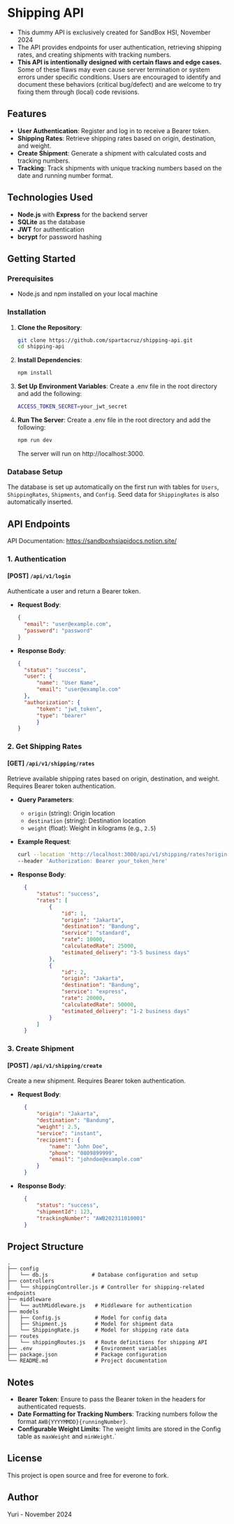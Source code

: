 # Shipping API

- This dummy API is exclusively created for SandBox HSI, November 2024
- The API provides endpoints for user authentication, retrieving shipping rates, and creating shipments with tracking numbers.
- **This API is intentionally designed with certain flaws and edge cases.** Some of these flaws may even cause server termination or system errors under specific conditions. Users are encouraged to identify and document these behaviors (critical bug/defect) and are welcome to try fixing them through (local) code revisions.

## Features

- **User Authentication**: Register and log in to receive a Bearer token.
- **Shipping Rates**: Retrieve shipping rates based on origin, destination, and weight.
- **Create Shipment**: Generate a shipment with calculated costs and tracking numbers.
- **Tracking**: Track shipments with unique tracking numbers based on the date and running number format.

## Technologies Used

- **Node.js** with **Express** for the backend server
- **SQLite** as the database
- **JWT** for authentication
- **bcrypt** for password hashing

## Getting Started

### Prerequisites

- Node.js and npm installed on your local machine

### Installation

1. **Clone the Repository**:
   ```bash
   git clone https://github.com/spartacruz/shipping-api.git
   cd shipping-api
   ```

2. **Install Dependencies**:
    ```bash
   npm install
   ```

3. **Set Up Environment Variables**: Create a .env file in the root directory and add the following:
    ```bash
   ACCESS_TOKEN_SECRET=your_jwt_secret
   ```

4. **Run The Server**: Create a .env file in the root directory and add the following:
    ```bash
   npm run dev
   ```
   The server will run on http://localhost:3000.

### Database Setup
The database is set up automatically on the first run with tables for `Users`, `ShippingRates`, `Shipments`, and `Config`. Seed data for `ShippingRates` is also automatically inserted.

## API Endpoints
API Documentation: https://sandboxhsiapidocs.notion.site/


### 1. Authentication

#### [POST] `/api/v1/login`
Authenticate a user and return a Bearer token.

- **Request Body**:
  ```json
  {
    "email": "user@example.com",
    "password": "password"
  }
  ```

- **Response Body**:
  ```json
  {
    "status": "success",
    "user": {
        "name": "User Name",
        "email": "user@example.com"
    },
    "authorization": {
        "token": "jwt_token",
        "type": "bearer"
        }
  }   
  ```

### 2. Get Shipping Rates

#### [GET] `/api/v1/shipping/rates`
Retrieve available shipping rates based on origin, destination, and weight. Requires Bearer token authentication.

- **Query Parameters**:
  - `origin` (string): Origin location
  - `destination` (string): Destination location
  - `weight` (float): Weight in kilograms (e.g., `2.5`)

- **Example Request**:
  ```bash
  curl --location 'http://localhost:3000/api/v1/shipping/rates?origin=Jakarta&destination=Bandung&weight=2.5' \
  --header 'Authorization: Bearer your_token_here'
  ```

- **Response Body**:
  ```json
    {
        "status": "success",
        "rates": [
            {
                "id": 1,
                "origin": "Jakarta",
                "destination": "Bandung",
                "service": "standard",
                "rate": 10000,
                "calculatedRate": 25000,
                "estimated_delivery": "3-5 business days"
            },
            {
                "id": 2,
                "origin": "Jakarta",
                "destination": "Bandung",
                "service": "express",
                "rate": 20000,
                "calculatedRate": 50000,
                "estimated_delivery": "1-2 business days"
            }
        ]
    }
  ```


### 3. Create Shipment

#### [POST] `/api/v1/shipping/create`
Create a new shipment. Requires Bearer token authentication.

- **Request Body**:
  ```json
    {
        "origin": "Jakarta",
        "destination": "Bandung",
        "weight": 2.5,
        "service": "instant",
        "recipient": {
            "name": "John Doe",
            "phone": "0809899999",
            "email": "johndoe@example.com"
        }
    }
  ```

- **Response Body**:
  ```json
    {
        "status": "success",
        "shipmentId": 123,
        "trackingNumber": "AWB202311010001"
    }
  ```

## Project Structure

```plain
.
├── config
│   └── db.js              # Database configuration and setup
├── controllers
│   └── shippingController.js # Controller for shipping-related endpoints
├── middleware
│   └── authMiddleware.js   # Middleware for authentication
├── models
│   ├── Config.js           # Model for config data
│   ├── Shipment.js         # Model for shipment data
│   └── ShippingRate.js     # Model for shipping rate data
├── routes
│   └── shippingRoutes.js   # Route definitions for shipping API
├── .env                    # Environment variables
├── package.json            # Package configuration
└── README.md               # Project documentation
```

## Notes
- **Bearer Token**: Ensure to pass the Bearer token in the headers for authenticated requests.
- **Date Formatting for Tracking Numbers**: Tracking numbers follow the format `AWB{YYYYMMDD}{runningNumber}`.
- **Configurable Weight Limits**: The weight limits are stored in the Config table as `maxWeight` and `minWeight`.`

## License
This project is open source and free for everone to fork.

## Author
Yuri - November 2024